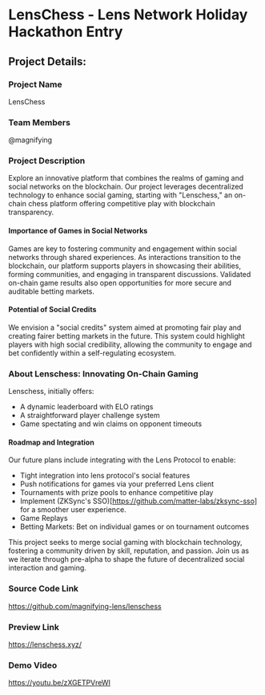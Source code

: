 # LensChess - Lens Network Holiday Hackathon Entry

## Project Details:

### Project Name

LensChess

### Team Members

@magnifying

### Project Description

Explore an innovative platform that combines the realms of gaming and social networks on the blockchain. Our project leverages decentralized technology to enhance social gaming, starting with "Lenschess," an on-chain chess platform offering competitive play with blockchain transparency.

#### Importance of Games in Social Networks

Games are key to fostering community and engagement within social networks through shared experiences. As interactions transition to the blockchain, our platform supports players in showcasing their abilities, forming communities, and engaging in transparent discussions. Validated on-chain game results also open opportunities for more secure and auditable betting markets.

#### Potential of Social Credits

We envision a "social credits" system aimed at promoting fair play and creating fairer betting markets in the future. This system could highlight players with high social credibility, allowing the community to engage and bet confidently within a self-regulating ecosystem.

### About Lenschess: Innovating On-Chain Gaming

Lenschess, initially offers:

- A dynamic leaderboard with ELO ratings
- A straightforward player challenge system
- Game spectating and win claims on opponent timeouts

#### Roadmap and Integration

Our future plans include integrating with the Lens Protocol to enable:

- Tight integration into lens protocol's social features
- Push notifications for games via your preferred Lens client
- Tournaments with prize pools to enhance competitive play
- Implement (ZKSync's SSO)[https://github.com/matter-labs/zksync-sso] for a smoother user experience.
- Game Replays
- Betting Markets: Bet on individual games or on tournament outcomes

This project seeks to merge social gaming with blockchain technology, fostering a community driven by skill, reputation, and passion. Join us as we iterate through pre-alpha to shape the future of decentralized social interaction and gaming.

### Source Code Link

https://github.com/magnifying-lens/lenschess

### Preview Link

https://lenschess.xyz/

### Demo Video

https://youtu.be/zXGETPVreWI
